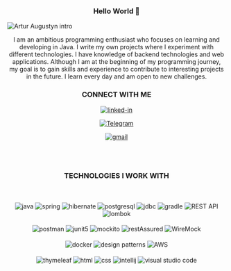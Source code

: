 <div align="center">
  <h3>Hello World  👋</h3>
</div>

![Artur Augustyn intro](https://github.com/ArcziDudu/ArcziDudu/assets/97475821/d6ce89d8-a616-4d8b-b2c7-fab2bb1b07cb)

<p align="center">I am an ambitious programming enthusiast who focuses on learning and developing in Java. I write my own projects where I experiment with different technologies. I have knowledge of backend technologies and web applications. Although I am at the beginning of my programming journey, my goal is to gain skills and experience to contribute to interesting projects in the future. I learn every day and am open to new challenges.</p>
<div align="center">
  <h3>CONNECT WITH ME</h3>
  
[<img align="center" alt="linked-in" src="https://img.shields.io/badge/linkedin-%230077B5.svg?&style=for-the-badge&logo=linkedin&logoColor=white" />](https://www.linkedin.com/in/artur-augustyn-a70b0228b)

[<img align="center" alt="Telegram" src="https://img.shields.io/badge/telegram-%232CA5E0.svg?&style=for-the-badge&logo=telegram&logoColor=white" />](https://t.me/ArcziAugi)

[<img align="center" alt="gmail" src="https://img.shields.io/badge/Gmail-D14836?style=for-the-badge&logo=gmail&logoColor=white" />](mailto:artur.augustyn26@gmail.com)
</div>
<br></br>
<div align="center">
  <h3>TECHNOLOGIES I WORK WITH</h3>
</div>
<div align="center">
<br></br>
<img align="center"alt="java" src="https://img.shields.io/badge/Java-%23DD0031.svg?style=for-the-badge&logo=java&logoColor=white" />
<img align="center"alt="spring" src="https://img.shields.io/badge/spring%20-%236DB33F.svg?&style=for-the-badge&logo=spring&logoColor=white" />
<img align="center"alt="hibernate" src="https://img.shields.io/badge/Hibernate-59666C?style=for-the-badge&logo=hibernate&logoColor=white" />
<img align="center" alt="postgresql" src="https://img.shields.io/badge/PostgreSQL-316192?style=for-the-badge&logo=postgresql&logoColor=white" />
<img align="center" alt="jdbc" src="https://img.shields.io/badge/JDBC-007ACC?style=for-the-badge&logo=java-database-connectivity&logoColor=white" />
<img align="center" alt="gradle" src="https://img.shields.io/badge/Gradle-02303A?style=for-the-badge&logo=gradle&logoColor=white" />
<img align="center" alt="REST API" src="https://img.shields.io/badge/REST%20API-00B289?style=for-the-badge" />
<img align="center" alt="lombok" src="https://img.shields.io/badge/Lombok-BC4E25?style=for-the-badge&logo=lombok&logoColor=white" />
<br>
<br>
<img align="center" alt="postman" src="https://img.shields.io/badge/Postman-FF6C37?style=for-the-badge&logo=postman&logoColor=white" />
<img align="center" alt="junit5" src="https://img.shields.io/badge/JUnit%205-25A162?style=for-the-badge&logo=junit5&logoColor=white" />
<img align="center" alt="mockito" src="https://img.shields.io/badge/Mockito-DA8543?style=for-the-badge&logo=mockito&logoColor=white" />
<img align="center" alt="restAssured" src="https://img.shields.io/badge/REST assured-FF5733?style=for-the-badge&logo=java&logoColor=white" />
<img align="center" alt="WireMock" src="https://img.shields.io/badge/WireMock-4CC552?style=for-the-badge&logo=java&logoColor=white" />
<br>
<br>
<img align="center" alt="docker" src="https://img.shields.io/badge/Docker-2496ED?style=for-the-badge&logo=docker&logoColor=white" />
<img align="center" alt="design patterns" src="https://img.shields.io/badge/Design%20Patterns-5C6BC0?style=for-the-badge" />
<img align="center" alt="AWS" src="https://img.shields.io/badge/AWS-FF9900?style=for-the-badge&logo=amazon-aws&logoColor=white" />
<br>
<br>
<img align="center" alt="thymeleaf" src="https://img.shields.io/badge/Thymeleaf-005F0F?style=for-the-badge&logo=thymeleaf&logoColor=white" />
<img align="center" alt="html" src="https://img.shields.io/badge/HTML5-%23E34F26.svg?style=for-the-badge&logo=html5&logoColor=white" />
<img align="center" alt="css" src="https://img.shields.io/badge/CSS3-%231572B6.svg?style=for-the-badge&logo=css3&logoColor=white" />
<img align="center" alt="intellij" src="https://img.shields.io/badge/IntelliJ IDEA-000000?style=for-the-badge&logo=intellij-idea&logoColor=white" />
<img align="center" alt="visual studio code" src="https://img.shields.io/badge/Visual%20Studio%20Code-007ACC?style=for-the-badge&logo=visual-studio-code&logoColor=white" />
</div>
